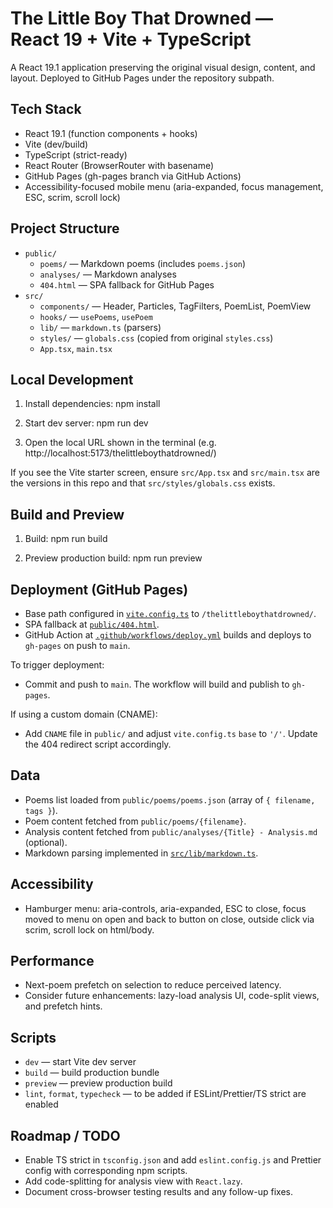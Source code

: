 # The Little Boy That Drowned — React 19 + Vite + TypeScript

A React 19.1 application preserving the original visual design, content, and layout. Deployed to GitHub Pages under the repository subpath.

## Tech Stack

- React 19.1 (function components + hooks)
- Vite (dev/build)
- TypeScript (strict-ready)
- React Router (BrowserRouter with basename)
- GitHub Pages (gh-pages branch via GitHub Actions)
- Accessibility-focused mobile menu (aria-expanded, focus management, ESC, scrim, scroll lock)

## Project Structure

- `public/`
  - `poems/` — Markdown poems (includes `poems.json`)
  - `analyses/` — Markdown analyses
  - `404.html` — SPA fallback for GitHub Pages
- `src/`
  - `components/` — Header, Particles, TagFilters, PoemList, PoemView
  - `hooks/` — `usePoems`, `usePoem`
  - `lib/` — `markdown.ts` (parsers)
  - `styles/` — `globals.css` (copied from original `styles.css`)
  - `App.tsx`, `main.tsx`

## Local Development

1. Install dependencies:
   npm install

2. Start dev server:
   npm run dev

3. Open the local URL shown in the terminal (e.g. http://localhost:5173/thelittleboythatdrowned/)

If you see the Vite starter screen, ensure `src/App.tsx` and `src/main.tsx` are the versions in this repo and that `src/styles/globals.css` exists.

## Build and Preview

1. Build:
   npm run build

2. Preview production build:
   npm run preview

## Deployment (GitHub Pages)

- Base path configured in [`vite.config.ts`](vite.config.ts) to `/thelittleboythatdrowned/`.
- SPA fallback at [`public/404.html`](public/404.html).
- GitHub Action at [`.github/workflows/deploy.yml`](.github/workflows/deploy.yml) builds and deploys to `gh-pages` on push to `main`.

To trigger deployment:
- Commit and push to `main`. The workflow will build and publish to `gh-pages`.

If using a custom domain (CNAME):
- Add `CNAME` file in `public/` and adjust `vite.config.ts` `base` to `'/'`. Update the 404 redirect script accordingly.

## Data

- Poems list loaded from `public/poems/poems.json` (array of `{ filename, tags }`).
- Poem content fetched from `public/poems/{filename}`.
- Analysis content fetched from `public/analyses/{Title} - Analysis.md` (optional).
- Markdown parsing implemented in [`src/lib/markdown.ts`](src/lib/markdown.ts).

## Accessibility

- Hamburger menu: aria-controls, aria-expanded, ESC to close, focus moved to menu on open and back to button on close, outside click via scrim, scroll lock on html/body.

## Performance

- Next-poem prefetch on selection to reduce perceived latency.
- Consider future enhancements: lazy-load analysis UI, code-split views, and prefetch hints.

## Scripts

- `dev` — start Vite dev server
- `build` — build production bundle
- `preview` — preview production build
- `lint`, `format`, `typecheck` — to be added if ESLint/Prettier/TS strict are enabled

## Roadmap / TODO

- Enable TS strict in `tsconfig.json` and add `eslint.config.js` and Prettier config with corresponding npm scripts.
- Add code-splitting for analysis view with `React.lazy`.
- Document cross-browser testing results and any follow-up fixes.
